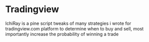 # Tradingview
IchiRay is a pine script tweaks of many strategies i wrote for tradingview.com platform to determine when to buy and sell, most importantly increase the probability of winning a trade
